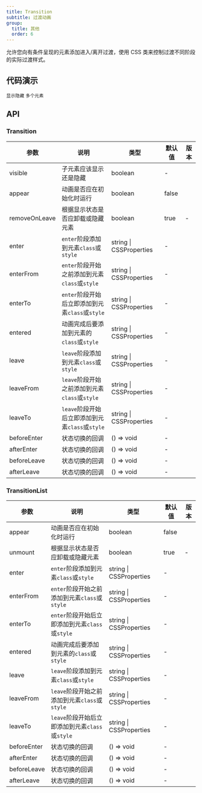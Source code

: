 ```yaml
---
title: Transition
subtitle: 过渡动画
group:
  title: 其他
  order: 6
---
```


允许您向有条件呈现的元素添加进入/离开过渡，使用 CSS 类来控制过渡不同阶段的实际过渡样式。

## 代码演示

<!-- prettier-ignore -->
<code src="./demo/basic.tsx" >显示隐藏</code>
<code src="./demo/multiple.tsx" >多个元素</code>

## API

### Transition

| 参数 | 说明 | 类型 | 默认值 | 版本 |
| --- | --- | --- | --- | --- |
| visible | 子元素应该显示还是隐藏 | boolean | - |  |
| appear | 动画是否应在初始化时运行 | boolean | false |  |
| removeOnLeave | 根据显示状态是否应卸载或隐藏元素 | boolean | true | - |
| enter | `enter`阶段添加到元素`class`或`style` | string \| CSSProperties | - |  |
| enterFrom | `enter`阶段开始之前添加到元素`class`或`style` | string \| CSSProperties | - |  |
| enterTo | `enter`阶段开始后立即添加到元素`class`或`style` | string \| CSSProperties | - |  |
| entered | 动画完成后要添加到元素的`class`或`style` | string \| CSSProperties | - |  |
| leave | `leave`阶段添加到元素`class`或`style` | string \| CSSProperties | - |  |
| leaveFrom | `leave`阶段开始之前添加到元素`class`或`style` | string \| CSSProperties | - |  |
| leaveTo | `leave`阶段开始后立即添加到元素`class`或`style` | string \| CSSProperties | - |  |
| beforeEnter | 状态切换的回调 | () => void | - |  |
| afterEnter | 状态切换的回调 | () => void | - |  |
| beforeLeave | 状态切换的回调 | () => void | - |  |
| afterLeave | 状态切换的回调 | () => void | - |  |

### TransitionList

| 参数 | 说明 | 类型 | 默认值 | 版本 |
| --- | --- | --- | --- | --- |
| appear | 动画是否应在初始化时运行 | boolean | false |  |
| unmount | 根据显示状态是否应卸载或隐藏元素 | boolean | true | - |
| enter | `enter`阶段添加到元素`class`或`style` | string \| CSSProperties | - |  |
| enterFrom | `enter`阶段开始之前添加到元素`class`或`style` | string \| CSSProperties | - |  |
| enterTo | `enter`阶段开始后立即添加到元素`class`或`style` | string \| CSSProperties | - |  |
| entered | 动画完成后要添加到元素的`class`或`style` | string \| CSSProperties | - |  |
| leave | `leave`阶段添加到元素`class`或`style` | string \| CSSProperties | - |  |
| leaveFrom | `leave`阶段开始之前添加到元素`class`或`style` | string \| CSSProperties | - |  |
| leaveTo | `leave`阶段开始后立即添加到元素`class`或`style` | string \| CSSProperties | - |  |
| beforeEnter | 状态切换的回调 | () => void | - |  |
| afterEnter | 状态切换的回调 | () => void | - |  |
| beforeLeave | 状态切换的回调 | () => void | - |  |
| afterLeave | 状态切换的回调 | () => void | - |  |
